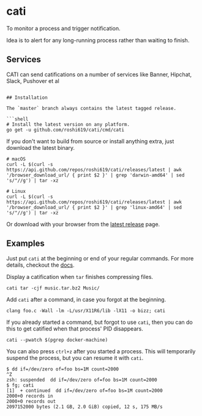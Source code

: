 # cati
To monitor a process and trigger notification.


Idea is to alert for any long-running process rather than waiting to finish.

## Services

CATI can send catifications on a number of services like Banner, Hipchat, Slack, Pushover et al


```

## Installation

The `master` branch always contains the latest tagged release.

```shell
# Install the latest version on any platform.
go get -u github.com/roshi619/cati/cmd/cati

```

If you don't want to build from source or install anything extra, just download the latest binary.

```shell
# macOS
curl -L $(curl -s https://api.github.com/repos/roshi619/cati/releases/latest | awk '/browser_download_url/ { print $2 }' | grep 'darwin-amd64' | sed 's/"//g') | tar -xz

# Linux
curl -L $(curl -s https://api.github.com/repos/roshi619/cati/releases/latest | awk '/browser_download_url/ { print $2 }' | grep 'linux-amd64' | sed 's/"//g') | tar -xz
```

Or download with your browser from the [latest release] page.

## Examples

Just put `cati` at the beginning or end of your regular commands. For more
details, checkout the [docs].

Display a catification when `tar` finishes compressing files.

```
cati tar -cjf music.tar.bz2 Music/
```

Add `cati` after a command, in case you forgot at the beginning.

```
clang foo.c -Wall -lm -L/usr/X11R6/lib -lX11 -o bizz; cati
```

If you already started a command, but forgot to use `cati`, then you can do
this to get catified when that process' PID disappears.

```
cati --pwatch $(pgrep docker-machine)
```

You can also press `ctrl+z` after you started a process. This will temporarily
suspend the process, but you can resume it with `cati`.

```
$ dd if=/dev/zero of=foo bs=1M count=2000
^Z
zsh: suspended  dd if=/dev/zero of=foo bs=1M count=2000
$ fg; cati
[1]  + continued  dd if=/dev/zero of=foo bs=1M count=2000
2000+0 records in
2000+0 records out
2097152000 bytes (2.1 GB, 2.0 GiB) copied, 12 s, 175 MB/s
```


[CircleCI]: https://circleci.com/gh/roshi619/cati/tree/master.svg?style=svg
[AppVeyor]: https://ci.appveyor.com/api/projects/status/qc2fgc164786jws6/branch/master?svg=true
[Codecov]: https://codecov.io/gh/roshi619/cati/branch/master/graph/badge.svg
[macOS Banner CATIfication]: https://raw.githubusercontent.com/roshi619/cati/master/docs/screenshots/macos_banner.png
[screenshots]: https://github.com/roshi619/cati/tree/master/docs/screenshots
[latest release]: https://github.com/roshi619/cati/releases/latest
[docs]: https://github.com/roshi619/cati/blob/master/docs/cati.md

